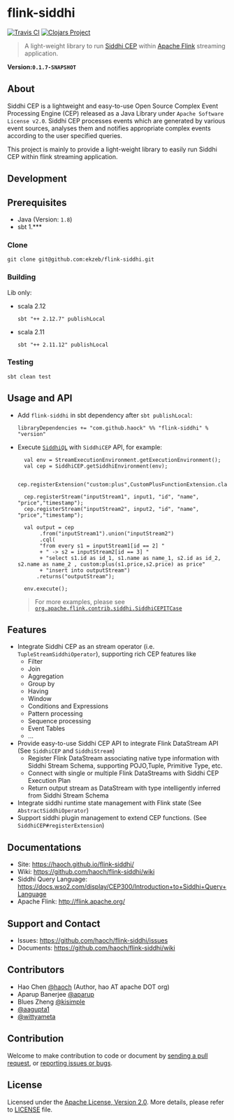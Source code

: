 flink-siddhi
============

[![Travis CI](https://api.travis-ci.org/haoch/flink-siddhi.svg)](https://travis-ci.org/haoch/flink-siddhi)
[![Clojars Project](https://img.shields.io/clojars/v/com.github.haoch/flink-siddhi_2.11.svg)](https://clojars.org/com.github.haoch/flink-siddhi_2.10)

> A light-weight library to run [Siddhi CEP](https://github.com/wso2/siddhi) within [Apache Flink](https://github.com/apache/flink) streaming application.

__Version:`0.1.7-SNAPSHOT`__

## About

Siddhi CEP is a lightweight and easy-to-use Open Source Complex Event Processing Engine (CEP) released as a Java Library under `Apache Software License v2.0`. 
Siddhi CEP processes events which are generated by various event sources, analyses them and notifies appropriate complex events according to the user specified queries. 

This project is mainly to provide a light-weight library to easily run Siddhi CEP within flink streaming application.

## Development

## Prerequisites

* Java (Version: `1.8`)
* sbt 1.***


### Clone
	git clone git@github.com:ekzeb/flink-siddhi.git

### Building
Lib only:
- scala 2.12

  `sbt "++ 2.12.7" publishLocal` 
- scala 2.11  

  `sbt "++ 2.11.12" publishLocal` 
  
### Testing

  `sbt clean test`

## Usage and API

* Add `flink-siddhi` in sbt dependency after `sbt publishLocal`:

  `libraryDependencies += "com.github.haock" %% "flink-siddhi" % "version"`  
 
* Execute [`SiddhiQL`](https://docs.wso2.com/display/CEP300/Introduction+to+Siddhi+Query+Language) with `SiddhiCEP` API, for example:

        val env = StreamExecutionEnvironment.getExecutionEnvironment();
        val cep = SiddhiCEP.getSiddhiEnvironment(env);
        
        cep.registerExtension("custom:plus",CustomPlusFunctionExtension.class);
        
        cep.registerStream("inputStream1", input1, "id", "name", "price","timestamp");
        cep.registerStream("inputStream2", input2, "id", "name", "price","timestamp");
        
        val output = cep
             .from("inputStream1").union("inputStream2")
             .cql( 
             "from every s1 = inputStream1[id == 2] "
             + " -> s2 = inputStream2[id == 3] "
             + "select s1.id as id_1, s1.name as name_1, s2.id as id_2, s2.name as name_2 , custom:plus(s1.price,s2.price) as price"
             + "insert into outputStream")
            .returns("outputStream");
        
        env.execute();
     
  > For more examples, please see [`org.apache.flink.contrib.siddhi.SiddhiCEPITCase`](https://github.com/haoch/flink-siddhi/blob/master/core/src/test/java/org/apache/flink/streaming/siddhi/SiddhiCEPITCase.java)
  
## Features

* Integrate Siddhi CEP as an stream operator (i.e. `TupleStreamSiddhiOperator`), supporting rich CEP features like
  * Filter
  * Join
  * Aggregation
  * Group by
  * Having
  * Window
  * Conditions and Expressions
  * Pattern processing
  * Sequence processing
  * Event Tables
  * ...
* Provide easy-to-use Siddhi CEP API to integrate Flink DataStream API (See `SiddhiCEP` and `SiddhiStream`)
  * Register Flink DataStream associating native type information with Siddhi Stream Schema, supporting POJO,Tuple, Primitive Type, etc.
  * Connect with single or multiple Flink DataStreams with Siddhi CEP Execution Plan
  * Return output stream as DataStream with type intelligently inferred from Siddhi Stream Schema
* Integrate siddhi runtime state management with Flink state (See `AbstractSiddhiOperator`)
* Support siddhi plugin management to extend CEP functions. (See `SiddhiCEP#registerExtension`)

## Documentations
* Site: https://haoch.github.io/flink-siddhi/
* Wiki: https://github.com/haoch/flink-siddhi/wiki
* Siddhi Query Language: https://docs.wso2.com/display/CEP300/Introduction+to+Siddhi+Query+Language
* Apache Flink: http://flink.apache.org/

## Support and Contact
* Issues: https://github.com/haoch/flink-siddhi/issues
* Documents: https://github.com/haoch/flink-siddhi/wiki

## Contributors

* Hao Chen [@haoch](https://github.com/haoch) (Author, hao AT apache DOT org)
* Aparup Banerjee [@aparup](https://github.com/aparup)
* Blues Zheng [@kisimple](https://github.com/kisimple)
* [@aagupta1](https://github.com/aagupta1)
* [@wittyameta](https://github.com/wittyameta)

## Contribution

Welcome to make contribution to code or document by [sending a pull request](https://github.com/haoch/flink-siddhi/pulls), or [reporting issues or bugs](https://github.com/haoch/flink-siddhi/issues).

## License

Licensed under the [Apache License, Version 2.0](http://www.apache.org/licenses/LICENSE-2.0). More details, please refer to [LICENSE](LICENSE) file.
